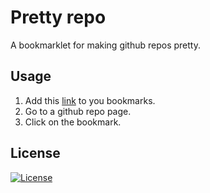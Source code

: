 # Pretty repo

A bookmarklet for making github repos pretty.

## Usage

1. Add this [link](https://github.com/jmavs21/pretty-repo/index.js) to you bookmarks.
2. Go to a github repo page.
3. Click on the bookmark.

## License

[![License](https://img.shields.io/badge/license-MIT-blue.svg)](/LICENSE)
